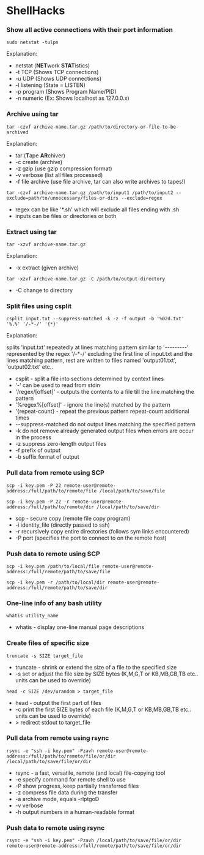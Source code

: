 # ShellHacks

### Show all active connections with their port information
```
sudo netstat -tulpn
```
Explanation:
* netstat (**NET**work **STAT**istics)
* -t TCP (Shows TCP connections)
* -u UDP (Shows UDP connections)
* -l listening (State = LISTEN)
* -p program (Shows Program Name/PID)
* -n numeric (Ex: Shows localhost as 127.0.0.x)

### Archive using tar
```
tar -czvf archive-name.tar.gz /path/to/directory-or-file-to-be-archived
```
Explanation:
* tar (**T**ape **AR**chiver)
* -c create (archive)
* -z gzip (use gzip compression format)
* -v verbose (list all files processed)
* -f file archive (use file archive, tar can also write archives to tapes!)

```
tar -czvf archive-name.tar.gz /path/to/input1 /path/to/input2 --exclude=path/to/unnecessary/files-or-dirs --exclude=regex 
```
* regex can be like '*.sh' which will exclude all files ending with .sh
* inputs can be files or directories or both 

### Extract using tar
```
tar -xzvf archive-name.tar.gz
```
Explanation:
* -x extract (given archive)

```shell
tar -xzvf archive-name.tar.gz -C /path/to/output-directory
``` 
* -C change to directory

### Split files using csplit
```
csplit input.txt --suppress-matched -k -z -f output -b '%02d.txt' '%.%' '/-*-/' '{*}'
```
Explanation:

splits 'input.txt' repeatedly at lines matching pattern similar to '---------' represented by the regex '/-*-/' excluding the first line of input.txt and the lines matching pattern, rest are written to files named 'output01.txt', 'output02.txt' etc..

* csplit - split a file into sections determined by context lines
* '-' can be used to read from stdin
* '/regex/[offset]' - outputs the contents to a file till the line matching the pattern 
* '%regex%[offset]' - ignore the line(s) matched by the pattern
* '{repeat-count} - repeat the previous pattern repeat-count additional times
* --suppress-matched do not output lines matching the specified pattern
* -k do not remove already generated output files when errors are occur in the process
* -z suppress zero-length output files
* -f prefix of output
* -b suffix format of output

### Pull data from remote using SCP
``` 
scp -i key.pem -P 22 remote-user@remote-address:/full/path/to/remote/file /local/path/to/save/file
```
``` 
scp -i key.pem -P 22 -r remote-user@remote-address:/full/path/to/remote/dir /local/path/to/save/dir
```
* scp - secure copy (remote file copy program)
* -i identity_file (directly passed to ssh)
* -r recursively copy entire directories (follows sym links encountered)
* -P port (specifies the port to connect to on the remote host)

### Push data to remote using SCP
```
scp -i key.pem /path/to/local/file remote-user@remote-address:/full/remote/path/to/save/file
```
```
scp -i key.pem -r /path/to/local/dir remote-user@remote-address:/full/remote/path/to/save/dir
```

### One-line info of any bash utility
```
whatis utility_name
```
* whatis - display one-line manual page descriptions

### Create files of specific size
```
truncate -s SIZE target_file
```
* truncate - shrink or extend the size of a file to the specified size
* -s set or adjust the file size by SIZE bytes (K,M,G,T or KB,MB,GB,TB etc.. units can be used to override)
```
head -c SIZE /dev/urandom > target_file
```
* head - output the first part of files
* -c print the first SIZE bytes of each file (K,M,G,T or KB,MB,GB,TB etc.. units can be used to override)
* \> redirect stdout to target_file

### Pull data from remote using rsync
```
rsync -e "ssh -i key.pem" -Pzavh remote-user@remote-address:/full/path/to/remote/file/or/dir /local/path/to/save/file/or/dir
```
* rsync - a fast, versatile, remote (and local) file-copying tool
* -e specify command for remote shell to use
* -P show progress, keep partially transferred files 
* -z compress file data during the transfer
* -a archive mode, equals -rlptgoD
* -v verbose
* -h output numbers in a human-readable format

### Push data to remote using rsync
```
rsync -e "ssh -i key.pem" -Pzavh /local/path/to/save/file/or/dir remote-user@remote-address:/full/remote/path/to/save/file/or/dir
```

